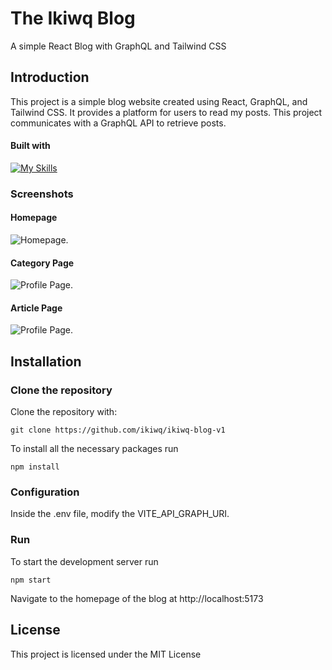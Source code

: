 # The Ikiwq Blog

A simple React Blog with GraphQL and Tailwind CSS
## Introduction

This project is a simple blog website created using React, GraphQL, and Tailwind CSS. It provides a platform for users to read my posts. 
This project communicates with a GraphQL API to retrieve posts.

#### Built with
[![My Skills](https://skillicons.dev/icons?i=react,apollo,graphql,vite&theme=light)](https://skillicons.dev)

### Screenshots

#### Homepage

<picture>
  <source srcset="https://i.imgur.com/K7ZMH97.png">
  <img alt="Homepage.">
</picture>

#### Category Page

<picture>
  <source srcset="https://i.imgur.com/K7ZMH97.png">
  <img alt="Profile Page.">
</picture>

#### Article Page

<picture>
  <source srcset="https://i.imgur.com/4R0yPcv.png">
  <img alt="Profile Page.">
</picture>

## Installation
### Clone the repository
Clone the repository with:

    git clone https://github.com/ikiwq/ikiwq-blog-v1
    
To install all the necessary packages run

    npm install 
     
### Configuration
Inside the .env file, modify the VITE_API_GRAPH_URI.
### Run
To start the development server run 

    npm start 

Navigate to the homepage of the blog at http://localhost:5173
    
## License
This project is licensed under the MIT License
